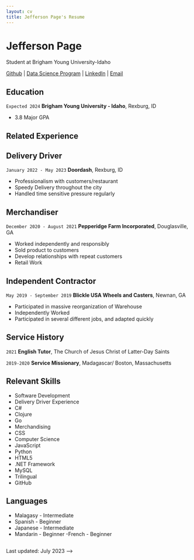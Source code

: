 ```yaml
---
layout: cv
title: Jefferson Page's Resume
---
```

# Jefferson Page
Student at Brigham Young University-Idaho

<div id="webaddress">
<a href="https://github.com/jeffmahay">Github</a>
| <a href="https://byuidatascience.github.io/development.html">Data Science Program</a>
| <a href="www.linkedin.com/in/jeff-page-1b9661207">LinkedIn</a>
| <a href="jeffersonpage7@gmail.com">Email</a>
</div>

<!-- https://www.monique.tech/the-art-of-markdown -->
<!-- Consider putting an expected month as well. -->
## Education
`Expected 2024`
__Brigham Young University - Idaho__, Rexburg, ID

- 3.8 Major GPA

## Related Experience
<!-- In all of your experience, try to focus on what the employer would care about. They probably don't care about "Sold products to customers"... but they will definetly be interested in "Maintained relationships with customers" How did you participate in the reorganizing of the warehouse? Did you help in anyways that would make you stand out?   -->
## Delivery Driver
`January 2022 - May 2023`
__Doordash__, Rexburg, ID

- Professionalism with customers/restaurant
- Speedy Delivery throughout the city
- Handled time sensitive pressure regularly

## Merchandiser
`December 2020 - August 2021`
__Pepperidge Farm Incorporated__, Douglasville, GA

- Worked independently and responsibly
- Sold product to customers
- Develop relationships with repeat customers
- Retail Work

## Independent Contractor
`May 2019 - September 2019`
__Blickle USA Wheels and Casters__, Newnan, GA

- Participated in massive reorganization of Warehouse
- Independently Worked
- Participated in several different jobs, and adapted quickly
<!-- Captialize on this part of your resume! They are probably thinking "Why in the world would this guy be an English tutor? tell them more about whyyyyy you did it. Same with your mission.  -->
## Service History
`2021`
__English Tutor__, The Church of Jesus Christ of Latter-Day Saints

`2019-2020`
__Service Missionary__, Madagascar/ Boston, Massachusetts
<!-- consider shortening, or trying to incorporate some of these skills above... You may consider trying to do a 2 or 3 column representation to shorten the overall look of your resume. -->
## Relevant Skills
- Software Development
- Delivery Driver Experience
- C#
- Clojure
- Go
- Merchandising
- CSS
- Computer Science
- JavaScript
- Python
- HTML5
- .NET Framework
- MySQL
- Trilingual
- GitHub
<!-- You should also seriously capitalize on this! Tell them why you are learning all these languages! That will tell them a lot about you.  -->
## Languages
- Malagasy - Intermediate
- Spanish - Beginner
- Japanese - Intermediate
- Mandarin - Beginner
-French - Beginner
##

<!-- ### Footer
<!-- GREAT JOB!  -->
Last updated: July 2023 -->


